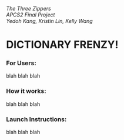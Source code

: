 *The Three Zippers*           
*APCS2 Final Project*           
*Yedoh Kang, Kristin Lin, Kelly Wang*          

# DICTIONARY FRENZY!

### For Users:
blah blah blah

### How it works:
blah blah blah

### Launch Instructions: 
blah blah blah

